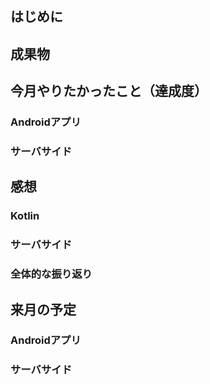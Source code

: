 ## はじめに


## 成果物


## 今月やりたかったこと（達成度）

### Androidアプリ

### サーバサイド


## 感想

### Kotlin


### サーバサイド


### 全体的な振り返り


## 来月の予定

### Androidアプリ


### サーバサイド

